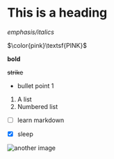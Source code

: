 # This is a heading
_emphasis/italics_

$\color{pink}\textsf{PINK}$

**bold**

~~strike~~

* bullet point 1
1. A list
2. Numbered list

- [ ] learn markdown
- [x] sleep


![another image](https://media.istockphoto.com/id/1361394182/photo/funny-british-shorthair-cat-portrait-looking-shocked-or-surprised.jpg?s=612x612&w=0&k=20&c=6yvVxdufrNvkmc50nCLCd8OFGhoJd6vPTNotl90L-vo=)
